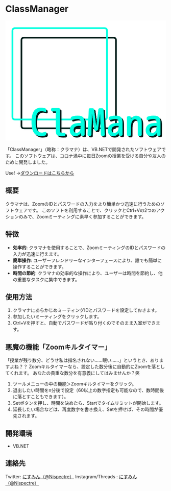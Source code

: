 # ClassManager

![ClassManager Logo](アイコンevery.png)

「ClassManager」（略称：クラマナ）は、VB.NETで開発されたソフトウェアです。
このソフトウェアは、コロナ渦中に毎日Zoomの授業を受ける自分や友人のために開発しました。

Use!
→[ダウンロードはこちらから](https://drive.google.com/file/d/1n_cR1zLqMDIHtWB4ywB86H4YZcaJUHl9/view?usp=sharing)

## 概要
クラマナは、ZoomのIDとパスワードの入力をより簡単かつ迅速に行うためのソフトウェアです。
このソフトを利用することで、クリックとCtrl+Vの2つのアクションのみで、Zoomミーティングに素早く参加することができます。

## 特徴
- **効率的**: クラマナを使用することで、ZoomミーティングのIDとパスワードの入力が迅速に行えます。
- **簡単操作**: ユーザーフレンドリーなインターフェースにより、誰でも簡単に操作することができます。
- **時間の節約**: クラマナの効率的な操作により、ユーザーは時間を節約し、他の重要なタスクに集中できます。

## 使用方法
1. クラマナにあらかじめミーティングIDとパスワードを設定しておきます。
2. 参加したいミーティングをクリックします。
3. Ctrl+Vを押すと、自動でパスワードが貼り付くのでそのまま入室ができます。

## 悪魔の機能「Zoomキルタイマー」
「授業が残り数分、どうせ私は指名されない……眠い……」というとき、ありますよね？？
Zoomキルタイマーなら、設定した数分後に自動的にZoomを落としてくれます。
あなたの貴重な数分を有意義にしてはみませんか？笑
1. ツールメニューの中の機能＞Zoomキルタイマーをクリック。
2. 退出したい時間をn分後で設定（60以上の数字指定も可能なので、数時間後に落とすこともできます）。
3. Setボタンを押し、時間を決めたら、Startでタイムリミットが開始します。
4. 延長したい場合などは、再度数字を書き換え、Setを押せば、その時間が優先されます。

## 開発環境
- VB.NET

## 連絡先
Twitter: [にすみん（@Nispectre）](https://twitter.com/Nispectre)
Instagram/Threads : [にすみん（@Nispectre）](https://www.instagram.com/nispectre/)
